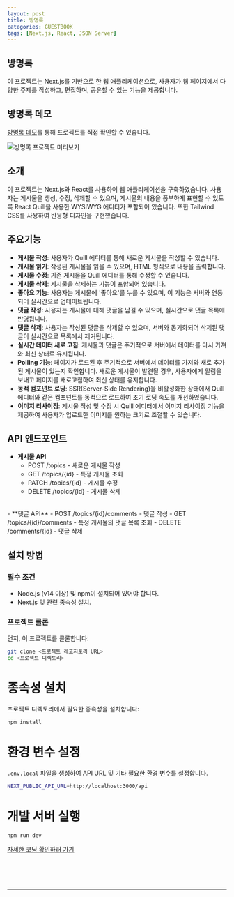 ```yaml
---
layout: post
title: 방명록
categories: GUESTBOOK
tags: [Next.js, React, JSON Server]
---
```


## 방명록

이 프로젝트는 Next.js를 기반으로 한 웹 애플리케이션으로,
사용자가 웹 페이지에서 다양한 주제를 작성하고, 편집하며, 공유할 수 있는 기능을 제공합니다.

## 방명록 데모

[방명록 데모](https://nextapp-yougod.vercel.app/)를 통해 프로젝트를 직접 확인할 수 있습니다.

![방명록 프로젝트 미리보기](/assets/images/preview.gif)

## 소개

이 프로젝트는 Next.js와 React를 사용하여 웹 애플리케이션을 구축하였습니다.
사용자는 게시물을 생성, 수정, 삭제할 수 있으며, 게시물의 내용을 풍부하게 표현할 수 있도록
React Quill을 사용한 WYSIWYG 에디터가 포함되어 있습니다.
또한 Tailwind CSS를 사용하여 반응형 디자인을 구현했습니다.

## 주요기능

- **게시물 작성**: 사용자가 Quill 에디터를 통해 새로운 게시물을 작성할 수 있습니다.
- **게시물 읽기**: 작성된 게시물을 읽을 수 있으며, HTML 형식으로 내용을 출력합니다.
- **게시물 수정**: 기존 게시물을 Quill 에디터를 통해 수정할 수 있습니다.
- **게시물 삭제**: 게시물을 삭제하는 기능이 포함되어 있습니다.
- **좋아요 기능**: 사용자는 게시물에 '좋아요'를 누를 수 있으며, 이 기능은 서버와 연동되어 실시간으로 업데이트됩니다.
- **댓글 작성**: 사용자는 게시물에 대해 댓글을 남길 수 있으며, 실시간으로 댓글 목록에 반영됩니다.
- **댓글 삭제**: 사용자는 작성된 댓글을 삭제할 수 있으며, 서버와 동기화되어 삭제된 댓글이 실시간으로 목록에서 제거됩니다.
- **실시간 데이터 새로 고침**: 게시물과 댓글은 주기적으로 서버에서 데이터를 다시 가져와 최신 상태로 유지됩니다.
- **Polling 기능**: 페이지가 로드된 후 주기적으로 서버에서 데이터를 가져와 새로 추가된 게시물이 있는지 확인합니다. 새로운 게시물이 발견될 경우, 사용자에게 알림을 보내고 페이지를 새로고침하여 최신 상태를 유지합니다.
- **동적 컴포넌트 로딩**: SSR(Server-Side Rendering)을 비활성화한 상태에서 Quill 에디터와 같은 컴포넌트를 동적으로 로드하여 초기 로딩 속도를 개선하였습니다.
- **이미지 리사이징**: 게시물 작성 및 수정 시 Quill 에디터에서 이미지 리사이징 기능을 제공하여 사용자가 업로드한 이미지를 원하는 크기로 조절할 수 있습니다.

## API 엔드포인트

- **게시물 API**
  - POST /topics - 새로운 게시물 작성
  - GET /topics/{id} - 특정 게시물 조회
  - PATCH /topics/{id} - 게시물 수정
  - DELETE /topics/{id} - 게시물 삭제

<br>
- **댓글 API**
  - POST /topics/{id}/comments - 댓글 작성
  - GET /topics/{id}/comments - 특정 게시물의 댓글 목록 조회
  - DELETE /comments/{id} - 댓글 삭제

## 설치 방법

### 필수 조건

- Node.js (v14 이상) 및 npm이 설치되어 있어야 합니다.
- Next.js 및 관련 종속성 설치.

### 프로젝트 클론

먼저, 이 프로젝트를 클론합니다:

```bash
git clone <프로젝트 레포지토리 URL>
cd <프로젝트 디렉토리>
```

# 종속성 설치

프로젝트 디렉토리에서 필요한 종속성을 설치합니다:

```bash
npm install
```

# 환경 변수 설정

`.env.local` 파일을 생성하여 API URL 및 기타 필요한 환경 변수를 설정합니다.

```bash
NEXT_PUBLIC_API_URL=http://localhost:3000/api
```

# 개발 서버 실행

```bash
npm run dev
```

[자세한 코딩 확인하러 가기](https://github.com/yousincha/nextapp)
<br><br><br><br><br>

---
